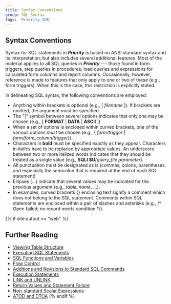 ```yaml
---
title: Syntax Conventions
group: SQL Syntax
tags: 'Priority_SDK'
---
```


## Syntax Conventions 

Syntax for SQL statements in ***Priority*** is based on ANSI standard
syntax and its interpretation, but also includes several additional
features. Most of the material applies to all SQL queries
in ***Priority*** --- those found in form triggers, step queries in
procedures, load queries and expressions for calculated form columns and
report columns. Occasionally, however, reference is made to features
that only apply to one or two of these (e.g., form triggers). When this
is the case, this restriction is explicitly stated.

In delineating SQL syntax, the following conventions are employed:

-   Anything within brackets is optional (e.g., \[ *filename* \]). If
    brackets are omitted, the argument *must* be specified.
-   The "\|" symbol between several options indicates that only one may
    be chosen (e.g., \[ **FORMAT** \| **DATA** \| **ASCII** \]).
-   When a set of options is enclosed within curved brackets, one of the
    various options *must* be chosen (e.g., { *form/trigger* \|
    *form/form_column/trigger*}).
-   Characters in **bold** must be specified exactly as they appear.
    Characters in *italics* have to be replaced by appropriate values. An
    underscore between two or more italized words indicates that they
    should be treated as a single value (e.g., **SQLI \$U**/*query_file
    parameter*).
-   All punctuation must be designated as is (commas, colons,
    parentheses, and especially the semicolon that is required at the
    end of each SQL statement)
-   Ellipses (\...) indicate that several values may be indicated for
    the previous argument (e.g., *table_name*, \...).
-   In examples, curved brackets {} enclosing text signify a comment
    which does not belong to the SQL statement. Comments *within* SQL
    statements are enclosed within a pair of slashes and asterisks
    (e.g., /\* Open failed; no record meets condition \*/).

{% if site.output == "web" %}
## Further Reading 

-   [Viewing Table Structure](TableStructure )
-   [Executing SQL Statements](Executing-SQL-Statements )
-   [SQL Functions and Variables](SQL-Functions-Variables )
-   [Flow Control](Flow-Control )
-   [Additions and Revisions to Standard SQL Commands](Additions-to-SQL-Commands )
-   [Execution Statements](Execution-Statements )
-   [LINK and UNLINK](Link-Unlink )
-   [Return Values and Statement Failure](RETVAL-Values )
-   [Non-standard Scalar Expressions](Scalar-Expressions )
-   [ATOD and DTOA](ATOD-and-DTOA )
{% endif %}
